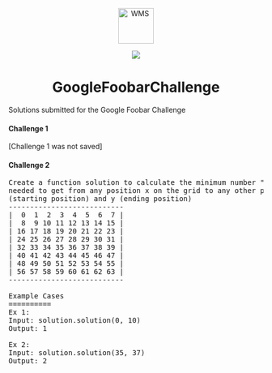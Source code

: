 <p align="center">
  <img alt="WMS" src="https://foobar.withgoogle.com/static/svg/logo.733f842a.svg" width="70" />
</p>
<div align="center">
  <img src="https://img.shields.io/badge/-Python-%233573a6"/>
</div>
<h1 align="center">
  GoogleFoobarChallenge
</h1>

Solutions submitted for the Google Foobar Challenge

#### Challenge 1

[Challenge 1 was not saved]

#### Challenge 2
<pre>
Create a function solution to calculate the minimum number "Chess Knights Moves" 
needed to get from any position x on the grid to any other position y, given x 
(starting position) and y (ending position)
---------------------------
|  0  1  2  3  4  5  6  7 |
|  8  9 10 11 12 13 14 15 |
| 16 17 18 19 20 21 22 23 |
| 24 25 26 27 28 29 30 31 |
| 32 33 34 35 36 37 38 39 |
| 40 41 42 43 44 45 46 47 |
| 48 49 50 51 52 53 54 55 |
| 56 57 58 59 60 61 62 63 |
---------------------------

Example Cases
==========
Ex 1:
Input: solution.solution(0, 10)
Output: 1

Ex 2:
Input: solution.solution(35, 37)
Output: 2
</pre>
